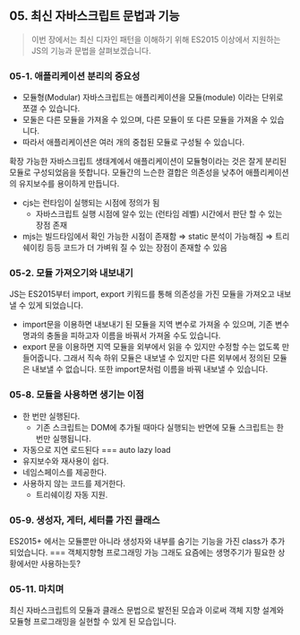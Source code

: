 ## 05. 최신 자바스크립트 문법과 기능

> 이번 장에서는 최신 디자인 패턴을 이해하기 위해 ES2015 이상에서 지원하는 JS의 기능과 문법을 살펴보겠습니다.

### 05-1. 애플리케이션 분리의 중요성

- 모듈형(Modular) 자바스크립트는 애플리케이션을 모듈(module) 이라는 단위로 쪼갤 수 있습니다.
- 모둘은 다른 모듈을 가져올 수 있으며, 다른 모듈이 또 다른 모듈을 가져올 수 있습니다.
- 따라서 애플리케이션은 여러 개의 중첩된 모듈로 구성될 수 있습니다.

확장 가능한 자바스크립트 생태계에서 애플리케이션이 모듈형이라는 것은 잘게 분리된 모듈로 구성되었음을 뜻합니다. 모듈간의 느슨한 결합은 의존성을 낮추어 애플리케이션의 유지보수를 용이하게 만듭니다.

- cjs는 런타임이 실행되는 시점에 정의가 됨
  - 자바스크립트 실행 시점에 알수 있는 (런타임 레벨) 시간에서 판단 할 수 있는 장점 존재
- mjs는 빌드타임에서 확인 가능한 시점이 존재함 ⇒ static 분석이 가능해짐 ⇒ 트리쉐이킹 등등 코드가 더 가벼워 질 수 있는 장점이 존재할 수 있음

### 05-2. 모듈 가져오기와 내보내기

JS는 ES2015부터 import, export 키워드를 통해 의존성을 가진 모듈을 가져오고 내보낼 수 있게 되었습니다.

- import문을 이용하면 내보내기 된 모듈을 지역 변수로 가져올 수 있으며, 기존 변수명과의 충돌을 피하고자 이름을 바꿔서 가져올 수도 있습니다.
- export 문을 이용하면 지역 모듈을 외부에서 읽을 수 있지만 수정할 수는 없도록 만들어줍니다. 그래서 직속 하위 모듈은 내보낼 수 있지만 다른 외부에서 정의된 모듈은 내보낼 수 없습니다. 또한 import문처럼 이름을 바꿔 내보낼 수 있습니다.

### 05-8. 모듈을 사용하면 생기는 이점

- 한 번만 실행된다.
  - 기존 스크립트는 DOM에 추가될 때마다 실행되는 반면에 모듈 스크립트는 한 번만 실행됩니다.
- 자동으로 지연 로드된다 === auto lazy load
- 유지보수와 재사용이 쉽다.
- 네임스페이스를 제공한다.
- 사용하지 않는 코드를 제거한다.
  - 트리쉐이킹 자동 지원.

### 05-9. 생성자, 게터, 세터를 가진 클래스

ES2015+ 에서는 모듈뿐만 아니라 생성자와 내부를 숨기는 기능을 가진 class가 추가되었습니다. === 객체지향형 프로그래밍 가능
그래도 요즘에는 생명주기가 필요한 상황에서만 사용하는듯?

### 05-11. 마치며

최신 자바스크립트의 모듈과 클래스 문법으로 발전된 모습과 이로써 객체 지향 설계와 모듈형 프로그래밍을 실현할 수 있게 된 모습입니다.
